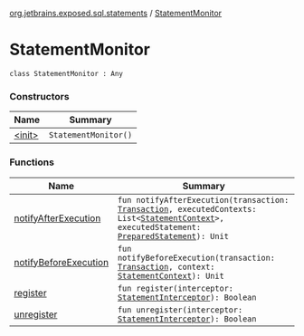 [org.jetbrains.exposed.sql.statements](../index.md) / [StatementMonitor](.)

# StatementMonitor

`class StatementMonitor : Any`

### Constructors

| Name | Summary |
|---|---|
| [&lt;init&gt;](-init-.md) | `StatementMonitor()` |

### Functions

| Name | Summary |
|---|---|
| [notifyAfterExecution](notify-after-execution.md) | `fun notifyAfterExecution(transaction: `[`Transaction`](../../org.jetbrains.exposed.sql/-transaction/index.md)`, executedContexts: List<`[`StatementContext`](../-statement-context/index.md)`>, executedStatement: `[`PreparedStatement`](http://docs.oracle.com/javase/6/docs/api/java/sql/PreparedStatement.html)`): Unit` |
| [notifyBeforeExecution](notify-before-execution.md) | `fun notifyBeforeExecution(transaction: `[`Transaction`](../../org.jetbrains.exposed.sql/-transaction/index.md)`, context: `[`StatementContext`](../-statement-context/index.md)`): Unit` |
| [register](register.md) | `fun register(interceptor: `[`StatementInterceptor`](../-statement-interceptor/index.md)`): Boolean` |
| [unregister](unregister.md) | `fun unregister(interceptor: `[`StatementInterceptor`](../-statement-interceptor/index.md)`): Boolean` |

